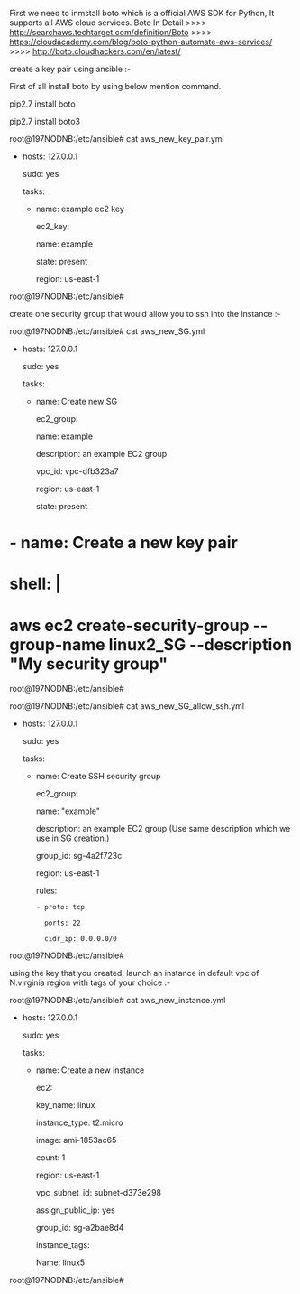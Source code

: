 First we need to inmstall boto which is a official AWS SDK for Python, It supports all AWS cloud services.
Boto In Detail >>>> http://searchaws.techtarget.com/definition/Boto
               >>>> https://cloudacademy.com/blog/boto-python-automate-aws-services/
               >>>> http://boto.cloudhackers.com/en/latest/


create a key pair using ansible :-


First of all install boto by using below mention command.


pip2.7 install boto


pip2.7 install boto3


root@197NODNB:/etc/ansible# cat aws_new_key_pair.yml 

- hosts: 127.0.0.1

  sudo: yes

  tasks:

  - name: example ec2 key

    ec2_key:

      name: example 

      state: present 

      region: us-east-1 

root@197NODNB:/etc/ansible# 


create one security group that would allow you to ssh into the instance :-



root@197NODNB:/etc/ansible# cat aws_new_SG.yml 

- hosts: 127.0.0.1

  sudo: yes

  tasks:

  - name: Create new SG

    ec2_group:

       name: example

       description: an example EC2 group

       vpc_id: vpc-dfb323a7

       region: us-east-1

       state: present

#  - name: Create a new key pair

#    shell: |

#      aws ec2 create-security-group --group-name linux2_SG --description "My security group"

      

root@197NODNB:/etc/ansible#


root@197NODNB:/etc/ansible# cat aws_new_SG_allow_ssh.yml 

- hosts: 127.0.0.1

  sudo: yes

  tasks:

  - name: Create SSH security group

    ec2_group:

      name: "example"

      description: an example EC2 group (Use same description which we use in SG creation.)

      group_id: sg-4a2f723c

      region: us-east-1

      rules:

        - proto: tcp

          ports: 22

          cidr_ip: 0.0.0.0/0


root@197NODNB:/etc/ansible# 



using the key that you created, launch an instance in default vpc of N.virginia region with tags of your choice :-



root@197NODNB:/etc/ansible# cat aws_new_instance.yml

- hosts: 127.0.0.1

  sudo: yes

  tasks:

  - name: Create a new instance

    ec2:

      key_name: linux

      instance_type: t2.micro

      image: ami-1853ac65

      count: 1

      region: us-east-1

      vpc_subnet_id: subnet-d373e298

      assign_public_ip: yes

      group_id: sg-a2bae8d4

      instance_tags:

       Name: linux5

root@197NODNB:/etc/ansible#

